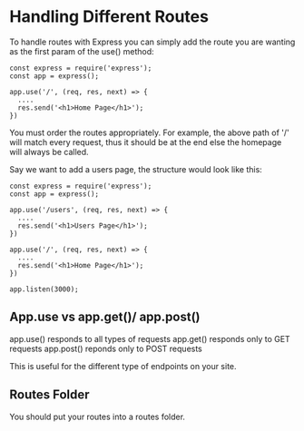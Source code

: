 # Handling Different Routes 

To handle routes with Express you can simply add the route you are wanting as the first param of the use() method: 

``` 
const express = require('express');
const app = express();

app.use('/', (req, res, next) => {
  ....
  res.send('<h1>Home Page</h1>');
})
```

You must order the routes appropriately. 
For example, the above path of '/' will match every request, thus it should be at the end else the homepage will always be called. 

Say we want to add a users page, the structure would look like this: 


``` 
const express = require('express');
const app = express();

app.use('/users', (req, res, next) => {
  ....
  res.send('<h1>Users Page</h1>');
})

app.use('/', (req, res, next) => {
  ....
  res.send('<h1>Home Page</h1>');
})

app.listen(3000);
```

## App.use vs app.get()/ app.post()

app.use() responds to all types of requests
app.get() responds only to GET requests 
app.post() reponds only to POST requests 

This is useful for the different type of endpoints on your site. 

## Routes Folder

You should put your routes into a routes folder. 


